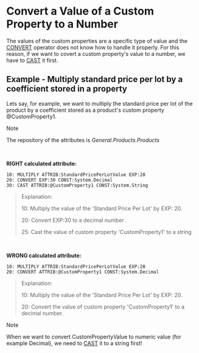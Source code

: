 
# Convert a Value of a Custom Property to a Number

The values of the custom properties are a specific type of value and the [CONVERT](../operators/convert.md) operator does not know how to handle it properly. For this reason, if we want to covert a custom property's value to a number, we have to [CAST](../operators/cast.md) it first. 


## Example -  Multiply standard price per lot by a coefficient stored in a property


Lets say, for example, we want to multiply the standard price per lot of the product by a coefficient stored as a product's custom  property @CustomProperty1. 

> [!NOTE]
> The repository of the attributes is *General.Products.Products*

<br/>

**RIGHT calculated attribute:**

```
10: MULTIPLY ATTRIB:StandardPricePerLotValue EXP:20
20: CONVERT EXP:30 CONST:System.Decimal
30: CAST ATTRIB:@CustomProperty1 CONST:System.String
```


> 
> Explanation:
>
> 10: Multiply the value of the 'Standard Price Per Lot' by EXP: 20.
>
> 20: Convert EXP:30 to a decimal number .
>
> 25: Cast the value of custom property 'CustomProperty1' to a string
> 


<br/>

**WRONG calculated attribute:**

```
10: MULTIPLY ATTRIB:StandardPricePerLotValue EXP:20
20: CONVERT ATTRIB:@CustomProperty1 CONST:System.Decimal
```

> 
> Explanation:
>
> 10: Multiply the value of the 'Standard Price Per Lot' by EXP: 20.
>
> 20: Convert the value of custom property 'CustomProperty1' to a decimal number.
>



> [!NOTE]
> When we want to convert CustomPropertyValue to numeric value (for example Decimal), we need to [CAST](../operators/cast.md) it to a string first!
